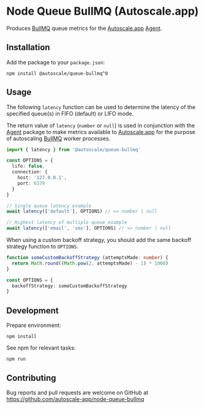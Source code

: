 # Node Queue BullMQ (Autoscale.app)

Produces [BullMQ] queue metrics for the [Autoscale.app] [Agent].

## Installation

Add the package to your `package.json`:

    npm install @autoscale/queue-bullmq^0

## Usage

The following `latency` function can be used to determine the latency of the specified queue(s) in FIFO (default) or LIFO mode.

The return value of `latency` (`number` or `null`) is used in conjunction with the [Agent] package to make metrics available to [Autoscale.app] for the purpose of autoscaling [BullMQ] worker processes.

```ts
import { latency } from '@autoscale/queue-bullmq'

const OPTIONS = {
  lifo: false,
  connection: {
    host: '127.0.0.1',
    port: 6379
  }
}

// Single queue latency example
await latency(['default'], OPTIONS) // => number | null

// Highest latency of multiple queue example
await latency(['email', 'sms'], OPTIONS) // => number | null
```

When using a custom backoff strategy, you should add the same backoff strategy function to `OPTIONS`.

```ts
function someCustomBackoffStrategy (attemptsMade: number) {
  return Math.round((Math.pow(2, attemptsMade) - 1) * 1000)
}

const OPTIONS = {
  backoffStrategy: someCustomBackoffStrategy
}
```

## Development

Prepare environment:

    npm install

See npm for relevant tasks:

    npm run

## Contributing

Bug reports and pull requests are welcome on GitHub at https://github.com/autoscale-app/node-queue-bullmq

[Autoscale.app]: https://autoscale.app
[Agent]: https://github.com/autoscale-app/node-agent
[BullMQ]: https://github.com/taskforcesh/bullmq
